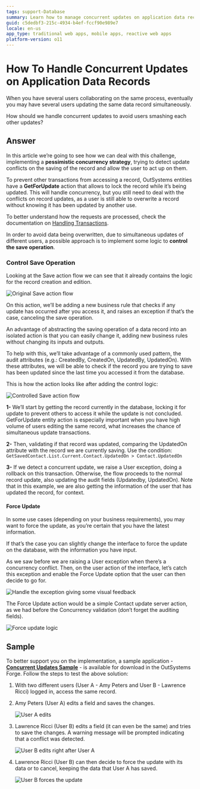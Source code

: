 ```yaml
---
tags: support-Database
summary: Learn how to manage concurrent updates on application data records using a pessimistic concurrency strategy, audit attributes, and a force update option.
guid: c5dedbf3-215c-4934-b4ef-fccf90e989e7
locale: en-us
app_type: traditional web apps, mobile apps, reactive web apps
platform-version: o11
---
```


# How To Handle Concurrent Updates on Application Data Records

When you have several users collaborating on the same process, eventually you may have several users updating the same data record simultaneously.

How should we handle concurrent updates to avoid users smashing each other updates?

## Answer

In this article we’re going to see how we can deal with this challenge, implementing a **pessimistic concurrency strategy**, trying to detect update conflicts on the saving of the record and allow the user to act up on them.

To prevent other transactions from accessing a record, OutSystems entities have a **GetForUpdate** action that allows to lock the record while it’s being updated. This will handle concurrency, but you still need to deal with the conflicts on record updates, as a user is still able to overwrite a record without knowing it has been updated by another use.

<div class="info" markdown="1">

To better understand how the requests are processed, check the documentation on [Handling Transactions](https://success.outsystems.com/Documentation/11/Reference/OutSystems_Language/Data/Database_Reference/Handling_Transactions).

</div>

In order to avoid data being overwritten, due to simultaneous updates of different users, a possible approach is to implement some logic to **control the save operation**.

### Control Save Operation

Looking at the Save action flow we can see that it already contains the logic for the record creation and edition.

![Original Save action flow](images/concurrent-updates-original.png)

On this action, we’ll be adding a new business rule that checks if any update has occurred after you access it, and raises an exception if that’s the case, canceling the save operation.

<div class="info" markdown="1">

An advantage of abstracting the saving operation of a data record into an isolated action is that you can easily change it, adding new business rules without changing its inputs and outputs.

</div>

To help with this, we’ll take advantage of a commonly used pattern, the audit attributes (e.g.: CreatedBy, CreatedOn, UpdatedBy, UpdatedOn). With these attributes, we will be able to check if the record you are trying to save has been updated since the last time you accessed it from the database.

This is how the action looks like after adding the control logic:

![Controlled Save action flow](images/concurrent-updates-changed.png)

**1-** We’ll start by getting the record currently in the database, locking it for update to prevent others to access it while the update is not concluded. GetForUpdate entity action is especially important when you have high volume of users editing the same record, what increases the chance of simultaneous update transactions.

**2-** Then, validating if that record was updated, comparing the UpdatedOn attribute with the record we are currently saving. Use the condition:
`GetSavedContact.List.Current.Contact.UpdatedOn > Contact.UpdatedOn`

**3-** If we detect a concurrent update, we raise a User exception, doing a rollback on this transaction. Otherwise, the flow proceeds to the normal record update, also updating the audit fields (Updatedby, UpdatedOn).
Note that in this example, we are also getting the information of the user that has updated the record, for context.

#### Force Update

In some use cases (depending on your business requirements), you may want to force the update, as you’re certain that you have the latest information.

If that’s the case you can slightly change the interface to force the update on the database, with the information you have input.

As we saw before we are raising a User exception when there’s a concurrency conflict. Then, on the user action of the interface, let’s catch this exception and enable the Force Update option that the user can then decide to go for.

![Handle the exception giving some visual feedback](images/user-exception.png)

The Force Update action would be a simple Contact update server action, as we had before the Concurrency validation (don’t forget the auditing fields).

![Force update logic](images/concurrent-updates-force-update-logic.png)

## Sample

To better support you on the implementation, a sample application - [**Concurrent Updates Sample**](https://www.outsystems.com/forge/Component_Overview.aspx?ProjectId=6779&ProjectName=Concurrent+Updates+Sample) - is available for download in the OutSystems Forge. Follow the steps to test the above solution:

1. With two different users (User A - Amy Peters and User B - Lawrence Ricci) logged in, access the same record.

1. Amy Peters (User A) edits a field and saves the changes.

    ![User A edits](images/concurrent-updates-test-user-a.png)

1. Lawrence Ricci (User B) edits a field (it can even be the same) and tries to save the changes. A warning message will be prompted indicating that a conflict was detected.

    ![User B edits right after User A](images/concurrent-updates-test-user-b.png)

1. Lawrence Ricci (User B) can then decide to force the update with its data or to cancel, keeping the data that User A has saved.

    ![User B forces the update](images/concurrent-updates-force-update-button.png)
